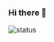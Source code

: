 ### Hi there 👋

<!--
**meloalright/meloalright** is a ✨ _special_ ✨ repository because its `README.md` (this file) appears on your GitHub profile.

Here are some ideas to get you started:

- 🔭 I’m currently working on ...
- 🌱 I’m currently learning ...
- 👯 I’m looking to collaborate on ...
- 🤔 I’m looking for help with ...
- 💬 Ask me about ...
- 📫 How to reach me: ...
- 😄 Pronouns: ...
- ⚡ Fun fact: ...
-->


![status](https://github-readme-stats.vercel.app/api?username=meloalright&count_private=true&show_icons=true&include_all_commits=true)
